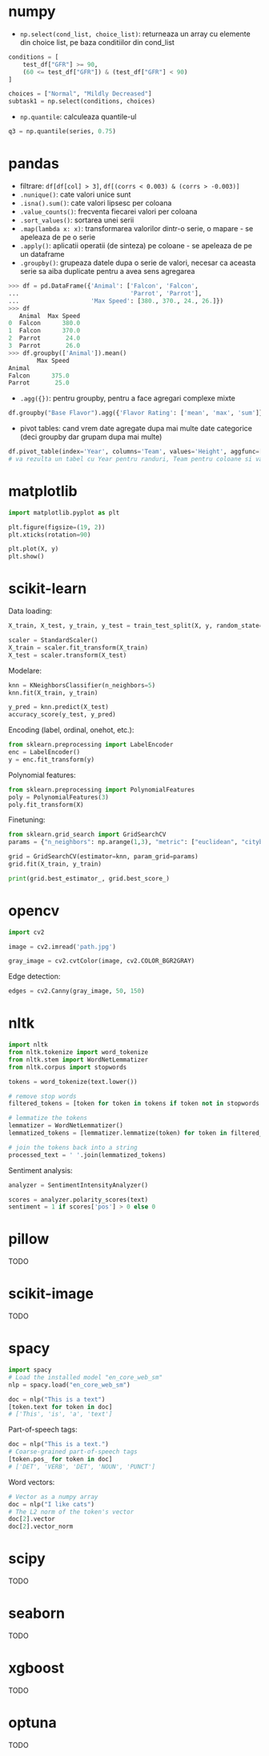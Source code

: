 # numpy

- `np.select(cond_list, choice_list)`: returneaza un array cu elemente din choice list, pe baza conditiilor din cond_list

```py
conditions = [
    test_df["GFR"] >= 90,
    (60 <= test_df["GFR"]) & (test_df["GFR"] < 90)
]

choices = ["Normal", "Mildly Decreased"]
subtask1 = np.select(conditions, choices)
```

- `np.quantile`: calculeaza quantile-ul

```py
q3 = np.quantile(series, 0.75)
```

# pandas

- filtrare: `df[df[col] > 3]`, `df[(corrs < 0.003) & (corrs > -0.003)]`
- `.nunique()`: cate valori unice sunt
- `.isna().sum()`: cate valori lipsesc per coloana
- `.value_counts()`: frecventa fiecarei valori per coloana
- `.sort_values()`: sortarea unei serii
- `.map(lambda x: x)`: transformarea valorilor dintr-o serie, o mapare - se apeleaza de pe o serie
- `.apply()`: aplicatii operatii (de sinteza) pe coloane - se apeleaza de pe un dataframe
- `.groupby()`: grupeaza datele dupa o serie de valori, necesar ca aceasta serie sa aiba duplicate pentru a avea sens agregarea

```py
>>> df = pd.DataFrame({'Animal': ['Falcon', 'Falcon',
...                               'Parrot', 'Parrot'],
...                    'Max Speed': [380., 370., 24., 26.]})
>>> df
   Animal  Max Speed
0  Falcon      380.0
1  Falcon      370.0
2  Parrot       24.0
3  Parrot       26.0
>>> df.groupby(['Animal']).mean()
        Max Speed
Animal
Falcon      375.0
Parrot       25.0
```

- `.agg({})`: pentru groupby, pentru a face agregari complexe mixte

```py
df.groupby("Base Flavor").agg({'Flavor Rating': ['mean', 'max', 'sum']})
```

- pivot tables: cand vrem date agregate dupa mai multe date categorice (deci groupby dar grupam dupa mai multe)

```py
df.pivot_table(index='Year', columns='Team', values='Height', aggfunc=['mean'])
# va rezulta un tabel cu Year pentru randuri, Team pentru coloane si valorile efective din tabel Height
```

# matplotlib

```py
import matplotlib.pyplot as plt

plt.figure(figsize=(19, 2))
plt.xticks(rotation=90)

plt.plot(X, y)
plt.show()
```

# scikit-learn

Data loading:

```py
X_train, X_test, y_train, y_test = train_test_split(X, y, random_state=33)

scaler = StandardScaler()
X_train = scaler.fit_transform(X_train)
X_test = scaler.transform(X_test)
```

Modelare:

```py
knn = KNeighborsClassifier(n_neighbors=5)
knn.fit(X_train, y_train)

y_pred = knn.predict(X_test)
accuracy_score(y_test, y_pred)
```

Encoding (label, ordinal, onehot, etc.):

```py
from sklearn.preprocessing import LabelEncoder
enc = LabelEncoder()
y = enc.fit_transform(y)
```

Polynomial features:

```py
from sklearn.preprocessing import PolynomialFeatures
poly = PolynomialFeatures(3)
poly.fit_transform(X)
```

Finetuning:

```py
from sklearn.grid_search import GridSearchCV
params = {"n_neighbors": np.arange(1,3), "metric": ["euclidean", "cityblock"]}

grid = GridSearchCV(estimator=knn, param_grid=params)
grid.fit(X_train, y_train)

print(grid.best_estimator_, grid.best_score_)
```

# opencv

```py
import cv2

image = cv2.imread('path.jpg')

gray_image = cv2.cvtColor(image, cv2.COLOR_BGR2GRAY)
```

Edge detection:

```py
edges = cv2.Canny(gray_image, 50, 150)
```

# nltk

```py
import nltk
from nltk.tokenize import word_tokenize
from nltk.stem import WordNetLemmatizer
from nltk.corpus import stopwords

tokens = word_tokenize(text.lower())

# remove stop words
filtered_tokens = [token for token in tokens if token not in stopwords.words('english')]

# lemmatize the tokens
lemmatizer = WordNetLemmatizer()
lemmatized_tokens = [lemmatizer.lemmatize(token) for token in filtered_tokens]

# join the tokens back into a string
processed_text = ' '.join(lemmatized_tokens)
```

Sentiment analysis:

```py
analyzer = SentimentIntensityAnalyzer()

scores = analyzer.polarity_scores(text)
sentiment = 1 if scores['pos'] > 0 else 0
```

# pillow

TODO

# scikit-image

TODO

# spacy

```py
import spacy
# Load the installed model "en_core_web_sm"
nlp = spacy.load("en_core_web_sm")

doc = nlp("This is a text")
[token.text for token in doc]
# ['This', 'is', 'a', 'text']
```

Part-of-speech tags:

```py
doc = nlp("This is a text.")
# Coarse-grained part-of-speech tags
[token.pos_ for token in doc]
# ['DET', 'VERB', 'DET', 'NOUN', 'PUNCT']
```

Word vectors:

```py
# Vector as a numpy array
doc = nlp("I like cats")
# The L2 norm of the token's vector
doc[2].vector
doc[2].vector_norm
```

# scipy

TODO

# seaborn

TODO

# xgboost

TODO

# optuna

TODO
